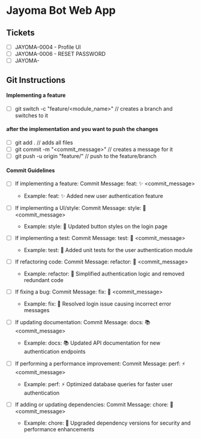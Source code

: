 # Jayoma Bot Web App

## Tickets 
- [ ] JAYOMA-0004 - Profile UI
- [ ] JAYOMA-0006 - RESET PASSWORD
- [ ] JAYOMA-

## Git Instructions

#### Implementing a feature

- [ ] git switch -c "feature/<module_name>" // creates a branch and switches to it
#### after the implementation and you want to push the changes
- [ ] git add . // adds all files
- [ ] git commit -m "<commit_message>" // creates a message for it
- [ ] git push -u origin "feature/<module-name>" // push to the feature/branch

#### Commit Guidelines

- [ ] If implementing a feature: Commit Message: feat: ✨ <commit_message>
    + Example: feat: ✨ Added new user authentication feature

- [ ] If implementing a UI/style: Commit Message: style: 🎨 <commit_message>
    + Example: style: 🎨 Updated button styles on the login page

- [ ] If implementing a test: Commit Message: test: 🧪 <commit_message>
    + Example: test: 🧪 Added unit tests for the user authentication module

- [ ] If refactoring code: Commit Message: refactor: 🔄 <commit_message>
    + Example: refactor: 🔄 Simplified authentication logic and removed redundant code

- [ ] If fixing a bug: Commit Message: fix: 🐛 <commit_message>
    + Example: fix: 🐛 Resolved login issue causing incorrect error messages

- [ ] If updating documentation: Commit Message: docs: 📚 <commit_message>
    + Example: docs: 📚 Updated API documentation for new authentication endpoints

- [ ] If performing a performance improvement: Commit Message: perf: ⚡ <commit_message>
    + Example: perf: ⚡ Optimized database queries for faster user authentication

- [ ] If adding or updating dependencies: Commit Message: chore: 🔧 <commit_message>
    + Example: chore: 🔧 Upgraded dependency versions for security and performance enhancements